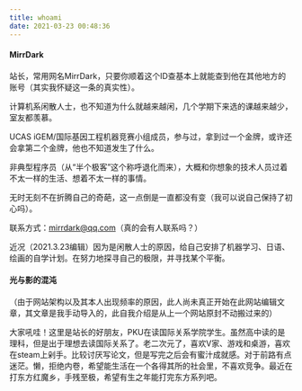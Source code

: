 ```yaml
---
title: whoami
date: 2021-03-23 00:48:36
---
```




#### MirrDark

站长，常用网名MirrDark，只要你顺着这个ID查基本上就能查到他在其他地方的账号（其实我怀疑这一条的真实性）。

计算机系闲散人士，也不知道为什么就越来越闲，几个学期下来选的课越来越少，室友都羡慕。

UCAS iGEM/国际基因工程机器竞赛小组成员，参与过，拿到过一个金牌，或许还会拿第二个金牌，他也不知道发生了什么。

非典型程序员（从“半个极客”这个称呼退化而来），大概和你想象的技术人员过着不太一样的生活、想着不太一样的事情。

无时无刻不在折腾自己的奇葩，这一点倒是一直都没有变（我可以说自己保持了初心吗）。

联系方式：mirrdark@qq.com（真的会有人联系吗？）

近况（2021.3.23编辑）因为是闲散人士的原因，给自己安排了机器学习、日语、绘画的自学计划。在努力地探寻自己的极限，并寻找某个平衡。



#### 光与影的混沌

（由于网站架构以及其本人出现频率的原因，此人尚未真正开始在此网站编辑文章，其文章是我手动导入的，此自我介绍是从上一个网站原封不动搬过来的）

大家吼哇！这里是站长的好朋友，PKU在读国际关系学院学生。虽然高中读的是理科，但是出于理想去读国际关系了。老二次元了，喜欢V家、游戏和桌游，喜欢在steam上剁手。比较讨厌写论文，但是写完之后会有蜜汁成就感。对于前路有点迷茫。懒，拒绝内卷，希望能生活在一个各得其所的社会里，不喜欢竞争。最近在打东方红魔乡，手残至极，希望有生之年能打完东方系列吧。